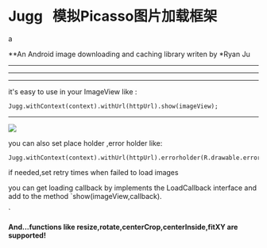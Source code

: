 ﻿# Jugg   模拟Picasso图片加载框架

a

**An Android image downloading and caching library writen by *Ryan Ju


***
------------------------------------------------------------------------
----------
it's easy to use in your ImageView like : 


    Jugg.withContext(context).withUrl(httpUrl).show(imageView);





----------


![][1]


you can also set place holder ,error holder like:


    Jugg.withContext(context).withUrl(httpUrl).errorholder(R.drawable.error).placeholder(R.drawable.loading).show(imageView);





if needed,set retry times when failed to load images

you can get loading callback by implements the LoadCallback interface and add to the method `show(imageView,callback).



`

**And...functions like resize,rotate,centerCrop,centerInside,fitXY are supported!**


  [1]: http://h.picphotos.baidu.com/album/s=550;q=90;c=xiangce,100,100/sign=2725ae78209759ee4e5060ce82c0322b/503d269759ee3d6d7a244dbe45166d224e4adee1.jpg?referer=3a11c996d339b60014d93b871abf&x=.jpg
